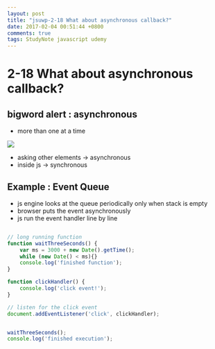 ```yaml
---
layout: post
title: "jsuwp-2-18 What about asynchronous callback?"
date: 2017-02-04 00:51:44 +0800
comments: true
tags: StudyNote javascript udemy
---
```


<!--more-->

# 2-18 What about asynchronous callback?

## bigword alert : asynchronous
- more than one at a time

<img src="{{root_url}}/images/studynotes/asynchronous.png">

- asking other elements -> asynchronous
- inside js -> synchronous

## Example : Event Queue
- js engine looks at the queue periodically only when stack is empty
- browser puts the event asynchronously
- js run the event handler line by line

``` javascript

// long running function
function waitThreeSeconds() {
    var ms = 3000 + new Date().getTime();
    while (new Date() < ms){}
    console.log('finished function');
}

function clickHandler() {
    console.log('click event!');
}

// listen for the click event
document.addEventListener('click', clickHandler);


waitThreeSeconds();
console.log('finished execution');

```
